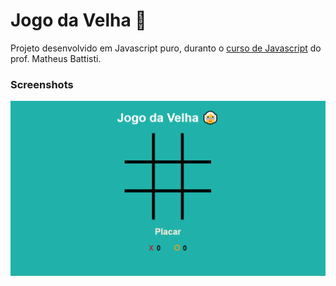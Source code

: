 # Jogo da Velha 👵

Projeto desenvolvido em Javascript puro, duranto o [curso de Javascript](https://www.udemy.com/course/javascript-do-basico-ao-avancado-com-node-e-projetos/) do prof. Matheus Battisti.


### Screenshots
![](https://github.com/luiizsilverio/js-velha/blob/main/assets/js-velha.gif)
